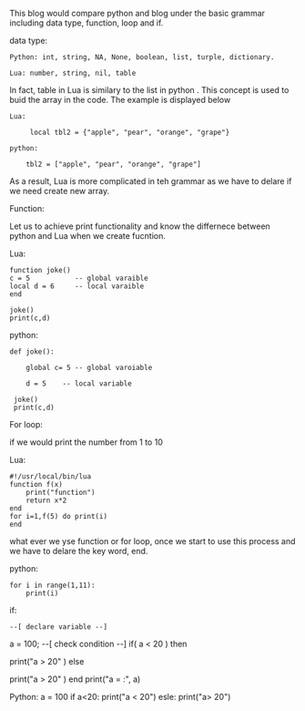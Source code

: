 This blog would compare python and blog under the basic grammar including data type, function, loop and if.

data type:

    Python: int, string, NA, None, boolean, list, turple, dictionary.

    Lua: number, string, nil, table


In fact, table in Lua is similary to the list in python . This concept is used to buid the array in the code. The example is displayed below

    Lua: 
         
         local tbl2 = {"apple", "pear", "orange", "grape"}
    
    python: 
    
        tbl2 = ["apple", "pear", "orange", "grape"]
 
 As a result, Lua is more complicated in teh grammar as we have to delare if we need create new array.
 
 Function:
 
Let us to achieve print functionality and know the differnece between python and Lua when we create fucntion.

Lua:
    
    function joke()
    c = 5           -- global varaible
    local d = 6     -- local varaible
    end

    joke()
    print(c,d) 
    
 python:
 
    def joke():
        
        global c= 5 -- global varoiable
        
        d = 5    -- local variable
     
     joke()
     print(c,d)
 
 
 For loop:
 
 if we would print the number from 1 to 10
 
Lua: 

    #!/usr/local/bin/lua  
    function f(x)  
        print("function")  
        return x*2  
    end  
    for i=1,f(5) do print(i)  
    end
    
 what ever we yse function or for loop, once we start to use this process and we have to delare the key word, end.
 
 
 python: 
 
    for i in range(1,11):
        print(i)
  
  if:
  
    --[ declare variable --]
a = 100;
--[ check condition --]
if( a < 20 )
then
   
   print("a > 20" )
else
   
   print("a > 20" )
end
print("a = :", a)


Python:
a = 100
if a<20:
    print("a < 20")
 esle:
    print("a> 20")
